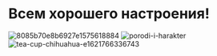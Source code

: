# Всем хорошего настроения!
![8085b70e8b6927e1575618884](https://user-images.githubusercontent.com/90414182/132752340-5299d4e1-c6d3-4a4b-a043-6bdbb64f45c0.jpg)
![porodi-i-harakter](https://user-images.githubusercontent.com/90414182/132752344-2d53edea-45bc-4b6a-aac2-7378e543a0dd.jpg)
![tea-cup-chihuahua-e1621766336743](https://user-images.githubusercontent.com/90414182/132752347-8e3299f6-1445-48be-8742-06f8668dc809.jpg)


